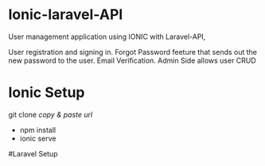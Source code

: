 # Ionic-laravel-API
User management application using IONIC with Laravel-API, 


User registration and signing in.
Forgot Password feeture that sends out the new password to the user.
Email Verification.
Admin Side allows user CRUD

# Ionic Setup
 git clone *copy & paste url* 
* npm install
* ionic serve

#Laravel Setup
